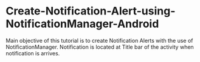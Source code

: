 Create-Notification-Alert-using-NotificationManager-Android
===========================================================

Main objective of this tutorial is to create Notification Alerts with the use of NotificationManager. Notification is located at Title bar of the activity when notification is arrives.
